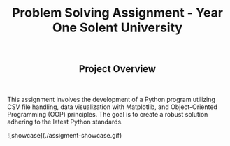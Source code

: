 <h1 align="center">Problem Solving Assignment - Year One
Solent University
</h1>
<br/>
<h2 align="center">
Project Overview
</h2>
<br/>
<p>
This assignment involves the development of a Python program utilizing CSV file handling, data visualization with Matplotlib, and Object-Oriented Programming (OOP) principles. The goal is to create a robust solution adhering to the latest Python standards.
</p>
![showcase](./assigment-showcase.gif)